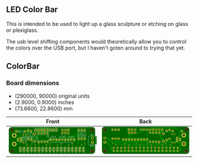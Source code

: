 ## LED Color Bar

This is intended to be used to light up a glass sculpture or etching on glass or plexiglass. 

The usb level shifting components would theoretically allow you to control the colors over the USB port, but I haven't goten around to trying that yet. 
## ColorBar 


### Board dimensions

* (290000, 90000) original units
* (2.9000, 0.9000) inches
* (73.6600, 22.8600) mm



| Front | Back |
| --- | --- |
| ![Front](ColorBar.png) | ![Back](ColorBar_back.png) |


